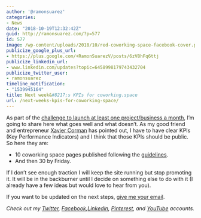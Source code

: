 ```yaml
---
author: '@ramonsuarez'
categories:
- News
date: "2018-10-19T12:32:42Z"
guid: http://ramonsuarez.com/?p=577
id: 577
image: /wp-content/uploads/2018/10/red-coworking-space-facebook-cover.png
publicize_google_plus_url:
- https://plus.google.com/+RamonSuarezV/posts/6zV8hFq6ttj
publicize_linkedin_url:
- www.linkedin.com/updates?topic=6458998179743432704
publicize_twitter_user:
- ramonsuarez
timeline_notification:
- "1539945164"
title: Next week&#8217;s KPIs for coworking.space
url: /next-weeks-kpis-for-coworking-space/
---
```


As part of the [challenge to launch at least one project/business a month](http://ramonsuarez.com/launching-at-least-one-project-every-month-my-entrepreneurship-learning-challenge/), I’m going to share here what goes well and what doesn’t. As my good friend and entrepreneur [Xavier Corman](https://www.linkedin.com/in/xaviercorman/) has pointed out, I have to have clear KPIs (Key Performance Indicators) and I think that those KPIs should be public. So here they are:

- 10 coworking space pages published following the [guidelines](https://www.coworking.space/how-to/).
- And then 30 by Friday.

If I don’t see enough traction I will keep the site running but stop promoting it. It will be in the backburner until I decide on something else to do with it (I already have a few ideas but would love to hear from you).

If you want to be updated on the next steps, [give me your email](https://ramonsuarez.com/do-you-want-to-hear-from-me/).

*Check out my [Twitter](https://twitter.com/ramonsuarez), [Facebook](https://www.facebook.com/ramonsuarezdotcom),[Linkedin](https://www.linkedin.com/in/ramonsuarez/), [Pinterest](https://www.pinterest.com/ramonsuarez/), and [YouTube](https://www.youtube.com/ramonsuarezv) accounts.*